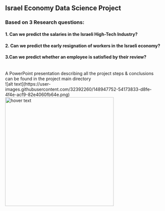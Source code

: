 ## Israel Economy Data Science Project
### Based on 3 Research questions:
#### 1. Can we predict the salaries in the Israeli High-Tech Industry?
#### 2. Can we predict the early resignation of workers in the Israeli economy?
#### 3.Can we predict whether an employee is satisfied by their review?
<br>
A PowerPoint presentation describing all the project steps & conclusions can be found in the project main directory
<br>
![alt text](https://user-images.githubusercontent.com/32392260/148947752-54173833-d8fe-4f4e-acf9-82e4060fb64e.png)

<img src="https://user-images.githubusercontent.com/32392260/148947752-54173833-d8fe-4f4e-acf9-82e4060fb64e.png" width="350" title="hover text">
